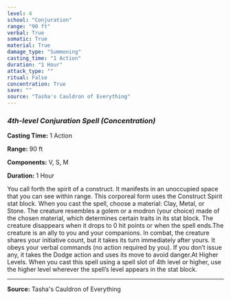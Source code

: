```yaml
---
level: 4
school: "Conjuration"
range: "90 ft"
verbal: True
somatic: True
material: True
damage_type: "Summoning"
casting_time: "1 Action"
duration: "1 Hour"
attack_type: ""
ritual: False
concentration: True
save: ""
source: "Tasha's Cauldron of Everything"
---
```


### *4th-level Conjuration Spell* *(Concentration)*

**Casting Time:** 1 Action

**Range:** 90 ft

**Components:** V, S, M

**Duration:** 1 Hour

You call forth the spirit of a construct. It manifests in an unoccupied space that you can see within range. This corporeal form uses the Construct Spirit stat block. When you cast the spell, choose a material: Clay, Metal, or Stone. The creature resembles a golem or a modron (your choice) made of the chosen material, which determines certain traits in its stat block. The creature disappears when it drops to 0 hit points or when the spell ends.The creature is an ally to you and your companions. In combat, the creature shares your initiative count, but it takes its turn immediately after yours. It obeys your verbal commands (no action required by you). If you don’t issue any, it takes the Dodge action and uses its move to avoid danger.At Higher Levels. When you cast this spell using a spell slot of 4th level or higher, use the higher level wherever the spell’s level appears in the stat block.

---
**Source:** Tasha's Cauldron of Everything
